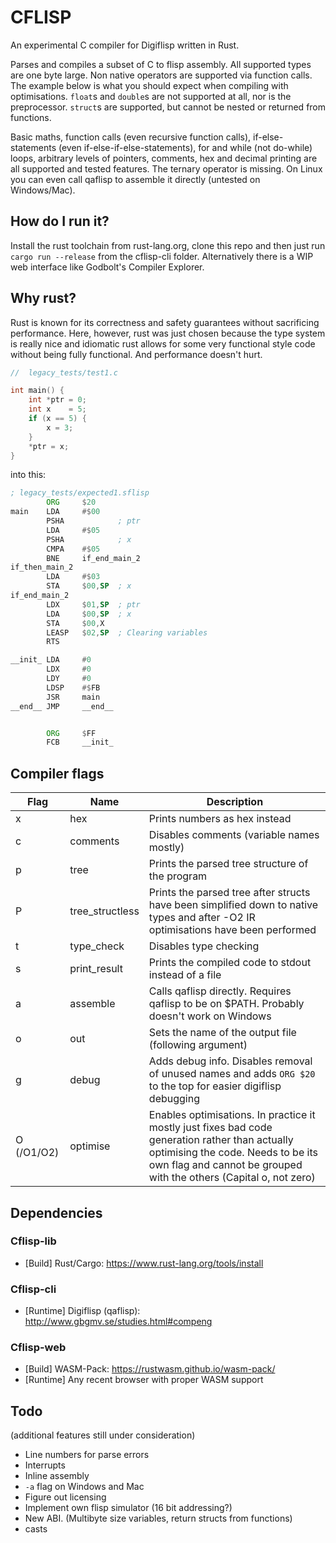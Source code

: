 # CFLISP


An experimental C compiler for Digiflisp written in Rust.

Parses and compiles a subset of C to flisp assembly. All supported types are one byte large. Non native operators are supported via function calls. The example below is what you should expect when compiling with optimisations. `float`s and `double`s are not supported at all, nor is the preprocessor.
`struct`s are supported, but cannot be nested or returned from functions.

Basic maths, function calls (even recursive function calls), if-else-statements (even if-else-if-else-statements), for and while (not do-while) loops, arbitrary levels of pointers, comments, hex and decimal printing are all supported and tested features. The ternary operator is missing. On Linux you can even call qaflisp to assemble it directly (untested on Windows/Mac).

## How do I run it?
Install the rust toolchain from rust-lang.org, clone this repo and then just run `cargo run --release` from the cflisp-cli folder. Alternatively there is a WIP web interface like Godbolt's Compiler Explorer.

## Why rust?
Rust is known for its correctness and safety guarantees without sacrificing performance. Here, however, rust was just chosen because the type system is really nice and idiomatic rust allows for some very functional style code without being fully functional. And performance doesn't hurt.

```c
//  legacy_tests/test1.c

int main() {
    int *ptr = 0;
    int x    = 5;
    if (x == 5) {
        x = 3;
    }
    *ptr = x;
}
```

into this:

```asm
; legacy_tests/expected1.sflisp
        ORG     $20
main    LDA     #$00
        PSHA            ; ptr
        LDA     #$05
        PSHA            ; x
        CMPA    #$05
        BNE     if_end_main_2
if_then_main_2
        LDA     #$03
        STA     $00,SP  ; x
if_end_main_2
        LDX     $01,SP  ; ptr
        LDA     $00,SP  ; x
        STA     $00,X
        LEASP   $02,SP  ; Clearing variables
        RTS

__init_ LDA     #0
        LDX     #0
        LDY     #0
        LDSP    #$FB
        JSR     main
__end__ JMP     __end__


        ORG     $FF
        FCB     __init_
```

## Compiler flags
Flag | Name | Description
--|--|--
x | hex | Prints numbers as hex instead
c | comments | Disables comments (variable names mostly)
p|tree|Prints the parsed tree structure of the program
P|tree_structless|Prints the parsed tree after structs have been simplified down to native types and after -O2 IR optimisations have been performed
t|type_check| Disables type checking
s|print_result|Prints the compiled code to stdout instead of a file
a|assemble|Calls qaflisp directly. Requires qaflisp to be on $PATH. Probably doesn't work on Windows
o|out|Sets the name of the output file (following argument)
g|debug|Adds debug info. Disables removal of unused names and adds `ORG $20` to the top for easier digiflisp debugging
O (/O1/O2)|optimise| Enables optimisations. In practice it mostly just fixes bad code generation rather than actually optimising the code. Needs to be its own flag and cannot be grouped with the others (Capital o, not zero)

## Dependencies
### Cflisp-lib
* [Build] Rust/Cargo: https://www.rust-lang.org/tools/install
### Cflisp-cli
* [Runtime] Digiflisp (qaflisp): http://www.gbgmv.se/studies.html#compeng
### Cflisp-web
* [Build] WASM-Pack: https://rustwasm.github.io/wasm-pack/
* [Runtime] Any recent browser with proper WASM support

## Todo
(additional features still under consideration)
* Line numbers for parse errors
* Interrupts
* Inline assembly
* `-a` flag on Windows and Mac
* Figure out licensing
* Implement own flisp simulator (16 bit addressing?)
* New ABI. (Multibyte size variables, return structs from functions)
* casts
